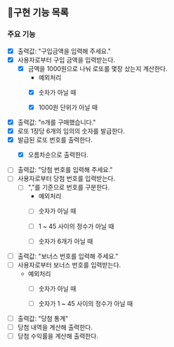 ## 📝구현 기능 목록

### 주요 기능

- [x] 출력값: "구입금액을 입력해 주세요."  
- [x] 사용자로부터 구입 금액을 입력받는다.
  - [x] 금액을 1000원으로 나눠 로또를 몇장 샀는지 계산한다.
    * 예외처리
    - [x] 숫자가 아닐 때
    - [x] 1000원 단위가 아닐 때   
  

- [x] 출력값: "n개를 구매했습니다."
- [x] 로또 1장당 6개의 임의의 숫자를 발급한다.
- [x] 발급된 로또 번호를 출력한다.
  - [x] 오름차순으로 출력한다.
  

- [ ] 출력값: "당첨 번호를 입력해 주세요."
- [ ] 사용자로부터 당첨 번호를 입력받는다.
  - [ ] ","를 기준으로 번호를 구분한다.
    * 예외처리
    - [ ] 숫자가 아닐 때
    - [ ] 1 ~ 45 사이의 정수가 아닐 때
    - [ ] 숫자가 6개가 아닐 때
  

- [ ] 출력값: "보너스 번호를 입력해 주세요."
- [ ] 사용자로부터 보너스 번호를 입력받는다.
    * 예외처리
      - [ ] 숫자가 아닐 때 
      - [ ] 숫자가 1 ~ 45 사이의 정수가 아닐 때
  

- [ ] 출력값: "당첨 통계"
- [ ] 당첨 내역을 계산해 출력한다.
- [ ] 당첨 수익률을 계산해 출력한다.
